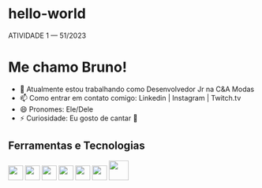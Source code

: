 # hello-world
ATIVIDADE 1 — 51/2023


# Me chamo Bruno!

- 🔭 Atualmente estou trabalhando como Desenvolvedor Jr na C&A Modas
- 📫 Como entrar em contato comigo: Linkedin | Instagram | Twitch.tv
- 😄 Pronomes: Ele/Dele
- ⚡ Curiosidade: Eu gosto de cantar :microphone:

## Ferramentas e Tecnologias
<img src="https://cdn.jsdelivr.net/gh/devicons/devicon/icons/java/java-original.svg"  width="30" height="30" /> <img src="https://cdn.jsdelivr.net/gh/devicons/devicon/icons/spring/spring-original.svg"  width="30" height="30" /> <img src="https://cdn.jsdelivr.net/gh/devicons/devicon/icons/angularjs/angularjs-original.svg" width="30" height="30" /> <img src="https://cdn.jsdelivr.net/gh/devicons/devicon/icons/git/git-original.svg" width="30" height="30"/> <img src="https://cdn.jsdelivr.net/gh/devicons/devicon/icons/gitlab/gitlab-original.svg" width="30" height="30"/> <img src="https://cdn.jsdelivr.net/gh/devicons/devicon/icons/azure/azure-original.svg" width="30" height="30" />  <img src="https://cdn.jsdelivr.net/gh/devicons/devicon/icons/oracle/oracle-original.svg" width="40" height="40" />
